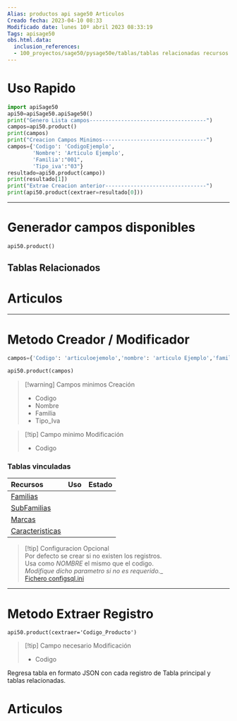 ```yaml
---
Alias: productos api sage50 Articulos
Creado fecha: 2023-04-10 08:33
Modificado date: lunes 10º abril 2023 08:33:19
Tags: apisage50
obs.html.data:
  inclusion_references:
  - 100_proyectos/sage50/pysage50e/tablas/tablas relacionadas recursos maestros.md
---
```

   
# Uso Rapido   
```python
import apiSage50
api50=apiSage50.apiSage50()
print("Genero Lista campos-------------------------------------")  
campos=api50.product()
print(campos)
print("Creacion Campos Minimos---------------------------------")  
campos={'Codigo': 'CodigoEjemplo',
		'Nombre': 'Articulo Ejemplo',
		'Familia':"001",
		'Tipo_iva':"03"}
resultado=api50.product(campo))  
print(resultado[1])
print("Extrae Creacion anterior--------------------------------")  
print(api50.product(cextraer=resultado[0]))
```
   
   
   
------------------------   
# Generador campos disponibles   
   
```
api50.product()
```
   
   
## Tablas Relacionados   
   

# Articulos   
   
   
   
   
   
   
------------------------   
# Metodo Creador / Modificador   
   
```python
campos={'Codigo': 'articuloejemolo','nombre': 'articulo Ejemplo','familia':"001",'tipo_iva':"03"}

api50.product(campos)
```
   
   
>[!warning] Campos minimos Creación   
>  - Codigo   
>  - Nombre    
>  - Familia    
>  - Tipo_Iva   
   
>[!tip] Campo minimo Modificación   
>  - Codigo   
>     
   
   
### Tablas vinculadas   
   
   
|Recursos 	|   **Uso**   	| Estado 	|   
|:--------------	|:--------------------------:	|:--:	|   
|[Familias](../../../../../100_Proyectos/Sage50/pySage50e/tablas/vinculadas/Familias.md)||   
|[SubFamilias](../../../../../100_Proyectos/Sage50/pySage50e/tablas/vinculadas/SubFamilias.md)||   
|[Marcas](../../../../../100_Proyectos/Sage50/pySage50e/tablas/vinculadas/Marcas.md)||   
|[Caracteristicas](../../../../../100_Proyectos/Sage50/pySage50e/tablas/vinculadas/Caracteristicas.md)||   
   
   
   
>[!tip] Configuracion Opcional   
>Por defecto se crear si no existen los registros.   
>Usa como *NOMBRE* el mismo que el codigo.   
> _Modifique dicho parametro si no es requerido.__   
>[Fichero configsql.ini](/not_created.md)   
   
   
------------------------   
# Metodo Extraer Registro   
```
api50.product(cextraer='Codigo_Producto')

```
   
   
>[!tip] Campo necesario Modificación   
>  - Codigo   
>     
   
Regresa tabla en formato JSON con cada registro de Tabla principal y  tablas relacionadas. 
# Articulos   
   
   
   
